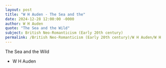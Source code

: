 ```yaml
---
layout: post
title: "W H Auden - The Sea and the"
date: 2024-12-28 12:00:00 -0000
author: W H Auden
quote: "The Sea and the Wild"
subject: British Neo-Romanticism (Early 20th century)
permalink: /British Neo-Romanticism (Early 20th century)/W H Auden/W H Auden - The Sea and the
---
```


The Sea and the Wild

- W H Auden
